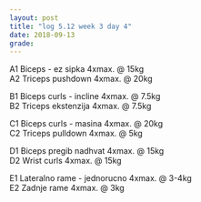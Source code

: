 ```yaml
---
layout: post
title: "log 5.12 week 3 day 4"
date: 2018-09-13
grade:
---
```


A1 Biceps - ez sipka 4xmax. @ 15kg  
A2 Triceps pushdown 4xmax. @ 20kg     

B1 Biceps curls - incline 4xmax. @ 7.5kg     
B2 Triceps ekstenzija 4xmax. @ 7.5kg         

C1 Biceps curls - masina 4xmax. @ 20kg  
C2 Triceps pulldown 4xmax. @ 5kg  

D1 Biceps pregib nadhvat 4xmax. @ 15kg  
D2 Wrist curls 4xmax. @ 15kg  

E1 Lateralno rame - jednorucno 4xmax. @ 3-4kg  
E2 Zadnje rame 4xmax. @ 3kg  
